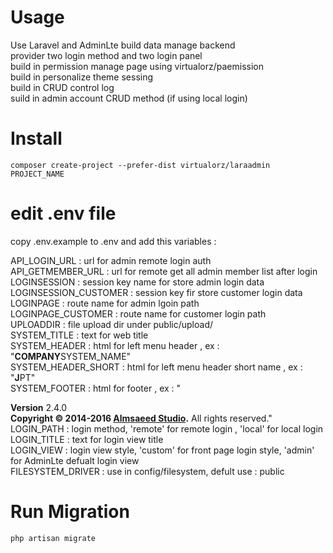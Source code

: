 # Usage
Use Laravel and AdminLte build data manage backend <br />
provider two login method and two login panel <br />
build in permission manage page using virtualorz/paemission <br />
build in personalize theme sessing <br />
build in CRUD control log <br /> 
suild in admin account CRUD method (if using local login)

# Install
    composer create-project --prefer-dist virtualorz/laraadmin PROJECT_NAME
    
# edit .env file
copy .env.example to .env and add this variables :

API_LOGIN_URL : url for admin remote login auth <br />
API_GETMEMBER_URL : url for remote get all admin member list after login <br />
LOGINSESSION : session key name for store admin login data <br />
LOGINSESSION_CUSTOMER : session key fir store customer login data <br />
LOGINPAGE : route name for admin lgoin path <br />
LOGINPAGE_CUSTOMER : route name for customer login path <br />
UPLOADDIR : file upload dir under public/upload/ <br />
SYSTEM_TITLE : text for web title <br />
SYSTEM_HEADER : html for left menu header , ex : "<b>COMPANY</b>SYSTEM_NAME" <br />
SYSTEM_HEADER_SHORT : html for left menu header short name , ex : "<b>J</b>PT" <br />
SYSTEM_FOOTER : html for footer , ex : "<div class='pull-right hidden-xs'><b>Version</b> 2.4.0</div><strong>Copyright &copy; 2014-2016 <a href='https://adminlte.io'>Almsaeed Studio</a>.</strong> All rights reserved." <br />
LOGIN_PATH : login method, 'remote' for remote login , 'local' for local login <br />
LOGIN_TITLE : text for login view title <br />
LOGIN_VIEW : login view style, 'custom' for front page login style, 'admin' for AdminLte defualt login view <br />
FILESYSTEM_DRIVER : use in config/filesystem, defult use : public <br />

# Run Migration
    php artisan migrate
